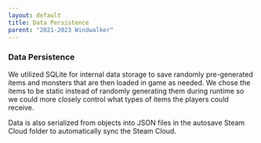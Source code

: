 ```yaml
---
layout: default
title: Data Persistence
parent: "2021-2023 Windwalker"
---
```

### Data Persistence

We utilized SQLite for internal data storage to save randomly pre-generated items and monsters that are then loaded in game as needed. We chose the items to be static instead of randomly generating them during runtime so we could more closely control what types of items the players could receive.

Data is also serialized from objects into JSON files in the autosave Steam Cloud folder to automatically sync the Steam Cloud.
